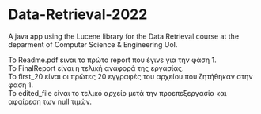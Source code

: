 # Data-Retrieval-2022
A java app using the Lucene library for the Data Retrieval course at the deparment of Computer Science &amp; Engineering UoI.

To Readme.pdf ειναι το πρώτο report που έγινε για την φάση 1.<br/>
To FinalReport είναι η τελική αναφορά της εργασίας.<br/>
To first_20 είναι οι πρώτες 20 εγγραφές του αρχείου που ζητήθηκαν στην φαση 1.<br/>
To edited_file είναι το τελικό αρχείο μετά την προεπεξεργασία και αφαίρεση των null τιμών.<br/>
